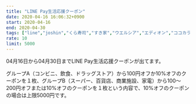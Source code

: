 ```yaml
---
title: "LINE Pay生活応援クーポン"
date: 2020-04-16 16:06:32+0900
start: 2020-04-16
end: 2020-04-30
tags: ["line","joshin","くら寿司","すき家","ウエルシア","エディオン","ココカラファイン","サミット","サンドラッグ","スシロー","セイムス","ダイコクドラッグ","ツルハ","トモズ","ビックカメラ","ファミリーマート","ブックオフ","マツモトキヨシ","ヤマダ電機","リンガーハット","ローソン","吉野家","日高屋","松屋"]
rate: 10
limit: 5000
---
```

04月16日から04月30日までLINE Pay生活応援クーポンが出てます。

グループA（コンビニ、飲食、ドラッグストア）から100円オフか10%オフのクーポンを１枚、グループB（スーパー、百貨店、商業施設、家電）から100〜200円オフまたは10%オフのクーポンを１枚という内容で、10%オフのクーポンの場合は上限5000円です。

